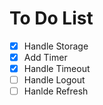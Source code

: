 # To Do List
- [X] Handle Storage
- [X] Add Timer
- [X] Handle Timeout
- [ ] Handle Logout
- [ ] Hanlde Refresh
